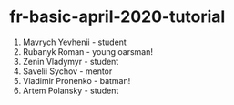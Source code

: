 # fr-basic-april-2020-tutorial


1. Mavrych Yevhenii - student
2. Rubanyk Roman - young oarsman!
3. Zenin Vladymyr - student
4. Savelii Sychov - mentor
5. Vladimir Pronenko - batman!
6. Artem Polansky - student